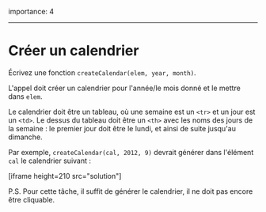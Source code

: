 importance: 4

---

# Créer un calendrier

Écrivez une fonction `createCalendar(elem, year, month)`.

L'appel doit créer un calendrier pour l'année/le mois donné et le mettre dans `elem`.

Le calendrier doit être un tableau, où une semaine est un `<tr>` et un jour est un `<td>`.
Le dessus du tableau doit être un `<th>` avec les noms des jours de la semaine : le premier jour doit être le lundi, et ainsi de suite jusqu'au dimanche.

Par exemple, `createCalendar(cal, 2012, 9)` devrait générer dans l'élément `cal` le calendrier suivant :

[iframe height=210 src="solution"]

P.S.
Pour cette tâche, il suffit de générer le calendrier, il ne doit pas encore être cliquable.
